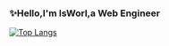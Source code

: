 ### ✨Hello,I'm lsWorl,a Web Engineer
[![Top Langs](https://github-readme-stats.vercel.app/api/top-langs/?username=lsWorl)](https://github.com/lsWorl/github-readme-stats)
<!--
**lsWorl/lsWorl** is a ✨ _special_ ✨ repository because its `README.md` (this file) appears on your GitHub profile.

Here are some ideas to get you started:

- 🔭 I’m currently working on ...
- 🌱 I’m currently learning ...
- 👯 I’m looking to collaborate on ...
- 🤔 I’m looking for help with ...
- 💬 Ask me about ...
- 📫 How to reach me: ...
- 😄 Pronouns: ...
- ⚡ Fun fact: ...
-->
